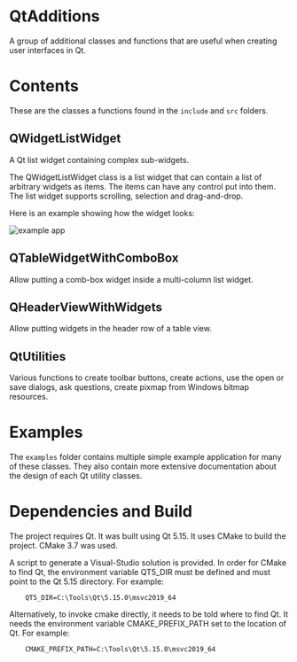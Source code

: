 # QtAdditions

A group of additional classes and functions that are useful when creating user 
interfaces in Qt.

# Contents

These are the classes a functions found in the `include` and `src` folders.

## QWidgetListWidget

A Qt list  widget containing complex sub-widgets.

The QWidgetListWidget class is a list widget that can contain a list of arbitrary widgets as items.
The items can have any control put into them. The list widget supports scrolling, selection and drag-and-drop.

Here is an example showing how the widget looks:

![example app](https://github.com/pierrebai/QtAdditions/blob/main/list-widget.png "Example App")

## QTableWidgetWithComboBox

Allow putting a comb-box widget inside a multi-column list widget.

## QHeaderViewWithWidgets

Allow putting widgets in the header row of a table view.

## QtUtilities

Various functions to create toolbar buttons, create actions, use the open or save dialogs,
ask questions, create pixmap from Windows bitmap resources. 


# Examples

The `examples` folder contains multiple simple example application for many of these classes.
They also contain more extensive documentation about the design of each Qt utility classes.


# Dependencies and Build

The project requires Qt. It was built using Qt 5.15. It uses CMake to build the project. CMake 3.7 was used.

A script to generate a Visual-Studio solution is provided. In order for CMake to find Qt,
the environment variable QT5_DIR must be defined and must point to the Qt 5.15 directory.
For example:

        QT5_DIR=C:\Tools\Qt\5.15.0\msvc2019_64

Alternatively, to invoke cmake directly, it needs to be told where to find Qt.
It needs the environment variable CMAKE_PREFIX_PATH set to the location of Qt.
For example:

        CMAKE_PREFIX_PATH=C:\Tools\Qt\5.15.0\msvc2019_64

